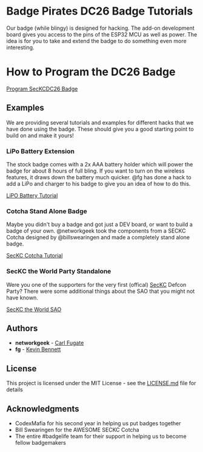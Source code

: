 # Badge Pirates DC26 Badge Tutorials

Our badge (while blingy) is designed for hacking.  The add-on development board gives you access to the pins
of the ESP32 MCU as well as power.  The idea is for you to take and extend the badge to do something even more
interesting.
# How to Program the DC26 Badge
[Program SecKCDC26 Badge](/Tutorials/Programming/README.md)

## Examples

We are providing several tutorials and examples for different hacks that we have done using the badge.  These
should give you a good starting point to build on and make it yours!

### LiPo Battery Extension

The stock badge comes with a 2x AAA battery holder which will power the badge for about 8 hours of full
bling.  If you want to turn on the wireless features, it draws down the battery much quicker.  @fg has
done a hack to add a LiPo and charger to his badge to give you an idea of how to do this.

[LiPO Battery Tutorial](/Tutorials/Lipo/README.md)

### Cotcha Stand Alone Badge

Maybe you didn't buy a badge and got just a DEV board, or want to build a badge of your own.  @networkgeek took
the components from a SECKC Cotcha designed by @billswearingen and made a completely stand alone badge.

[SecKC Cotcha Tutorial](/Tutorials/Cotcha/README.md)

### SecKC the World Party Standalone

Were you one of the supporters for the very first (offical) [SecKC](www.seckc.org) Defcon Party?  There were some additional things
about the SAO that you might not have known.

[SecKC the World SAO](/Tutorials/SecKCSAO/README.md)

## Authors

* **networkgeek** - [Carl Fugate](www.twitter.com/carlfugate)
* **fg** - [Kevin Bennett](www.twitter.com/flightgod)

## License

This project is licensed under the MIT License - see the [LICENSE.md](LICENSE.md) file for details

## Acknowledgments

* CodexMafia for his second year in helping us put badges together
* Bill Swearingen for the AWESOME SECKC Cotcha
* The entire #badgelife team for their support in helping us to become fellow badgemakers
